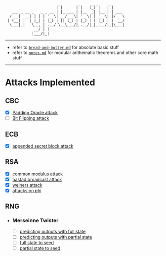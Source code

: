     
                            _        _     _ _     _       
                           | |      | |   (_) |   | |      
       ___ _ __ _   _ _ __ | |_ ___ | |__  _| |__ | | ___  
      / __| '__| | | | '_ \| __/ _ \| '_ \| | '_ \| |/ _ \ 
     | (__| |  | |_| | |_) | || (_) | |_) | | |_) | |  __/ 
      \___|_|   \__, | .__/ \__\___/|_.__/|_|_.__/|_|\___| 
                 __/ | |                                   
                |___/|_|                                   
                                                                                                                                                                                                                          
                                                                                                                                                                                                                                                                              

***

- refer to <a href="https://github.com/IC3lemon/cryptobible/blob/main/bread-and-butter.md">`bread-and-butter.md`</a> for absolute basic stuff
- refer to <a href="https://github.com/IC3lemon/cryptobible/blob/main/notes.md">`notes.md`</a> for modular arithematic theorems and other core math stuff

***

# Attacks Implemented

## CBC
- [x] [Padding Oracle attack](https://github.com/IC3lemon/cryptobible/blob/main/aes-scripts/aes-cbc-paddingoracle.py)
- [ ] [Bit Flipping attack](https://www.youtube.com/watch?v=dQw4w9WgXcQ)

## ECB
- [x] [appended secret block attack](https://github.com/IC3lemon/cryptobible/blob/main/aes-scripts/aes-ecb-encryptionoracle.py)

## RSA
- [x] [common modulus attack](https://github.com/IC3lemon/cryptobible/blob/main/rsa-scripts/rsa-common-modulus-attack.py)
- [x] [hastad broadcast attack](https://github.com/IC3lemon/cryptobible/blob/main/rsa-scripts/rsa-hastads-broadcast-attack.py)
- [x] [weiners attack]()
- [x] [attacks on phi]()

## RNG
- ### Merseinne Twister
    - [ ] [predicting outputs with full state](https://www.youtube.com/watch?v=dQw4w9WgXcQ)
    - [ ] [predicting outputs with partial state](https://www.youtube.com/watch?v=dQw4w9WgXcQ)
    - [ ] [full state to seed](https://www.youtube.com/watch?v=dQw4w9WgXcQ)
    - [ ] [partial state to seed](https://www.youtube.com/watch?v=dQw4w9WgXcQ)
